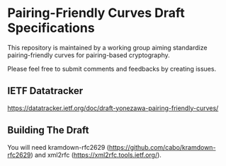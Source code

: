 # Pairing-Friendly Curves Draft Specifications

This repository is maintained by a working group aiming standardize pairing-friendly curves for pairing-based cryptography.

Please feel free to submit comments and feedbacks by creating issues.

## IETF Datatracker

https://datatracker.ietf.org/doc/draft-yonezawa-pairing-friendly-curves/

## Building The Draft

You will need kramdown-rfc2629 (https://github.com/cabo/kramdown-rfc2629) and xml2rfc (https://xml2rfc.tools.ietf.org/).
